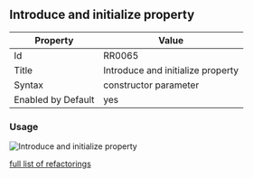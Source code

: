 ## Introduce and initialize property

Property | Value
--- | --- 
Id | RR0065
Title | Introduce and initialize property
Syntax | constructor parameter
Enabled by Default | yes

### Usage

![Introduce and initialize property](../../images/refactorings/IntroduceAndInitializeProperty.png)

[full list of refactorings](Refactorings.md)
